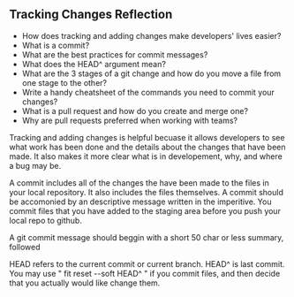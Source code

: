 ## Tracking Changes Reflection

- How does tracking and adding changes make developers' lives easier?
- What is a commit?
- What are the best practices for commit messages?
- What does the HEAD^ argument mean?
- What are the 3 stages of a git change and how do you move a file from one stage to the other?
- Write a handy cheatsheet of the commands you need to commit your changes?
- What is a pull request and how do you create and merge one?
- Why are pull requests preferred when working with teams?

Tracking and adding changes is helpful becuase it allows developers to see what work has been done and the details about the changes that have been made. It also makes it more clear what is in developement, why, and where a bug may be.

A commit includes all of the changes the have been made to the files in your local repository. It also includes the files themselves. A commit should be accomonied by an descriptive message written in the imperitive. You commit files that you have added to the staging area before you push your local repo to github.

A git commit message should beggin with a short 50 char or less summary, followed

HEAD refers to the current commit or current branch. HEAD^ is last commit. You may use " fit reset --soft HEAD^ " if you commit files, and then decide that you actually would like change them.